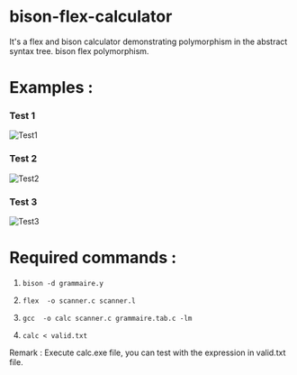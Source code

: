# bison-flex-calculator
It's a flex and bison calculator demonstrating polymorphism in the abstract syntax tree. bison flex polymorphism.

# Examples :
### Test 1
![Test1](https://github.com/Ahmed-Jedidi/bison-flex-calculator/assets/74512793/b624fcf2-76d6-4396-ba9b-9c16baa33053)

### Test 2
![Test2](https://github.com/Ahmed-Jedidi/bison-flex-calculator/assets/74512793/3717934e-7382-48ca-b3d6-d895119cf7af)


### Test 3
![Test3](https://github.com/Ahmed-Jedidi/bison-flex-calculator/assets/74512793/8811fae1-1421-490f-ad43-edde3eb371e7)


# Required commands :

1. ```
   bison -d grammaire.y
   ```

2. ```
   flex  -o scanner.c scanner.l
   ```

3. ```
   gcc  -o calc scanner.c grammaire.tab.c -lm
   ```

4. ```
   calc < valid.txt
   ```

Remark : Execute calc.exe file, you can test with the expression in valid.txt file.
